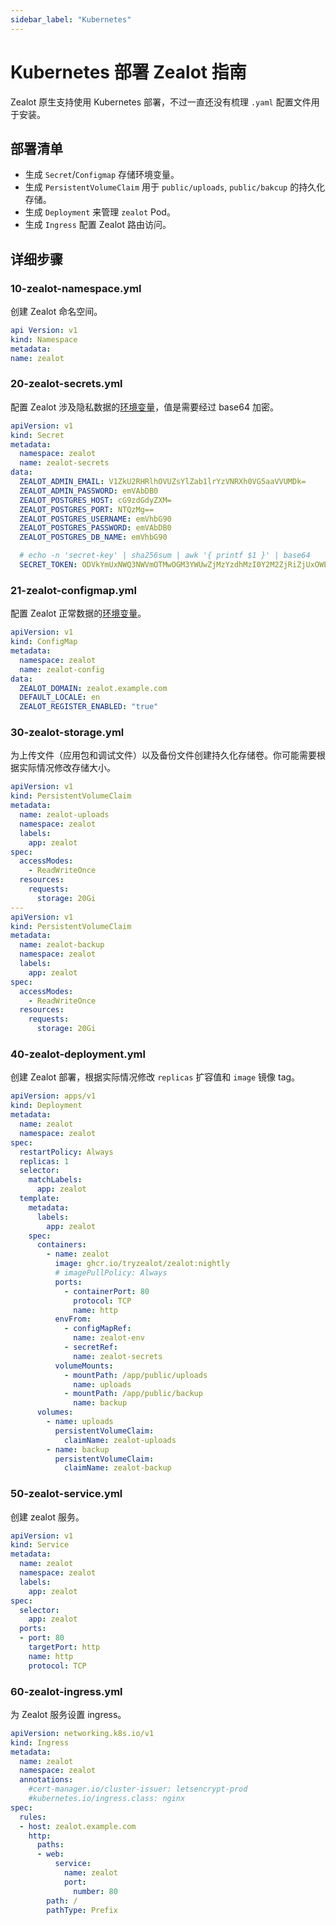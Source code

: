 ```yaml
---
sidebar_label: "Kubernetes"
---
```


# Kubernetes 部署 Zealot 指南

Zealot 原生支持使用 Kubernetes 部署，不过一直还没有梳理 `.yaml` 配置文件用于安装。

## 部署清单

- 生成 `Secret`/`Configmap` 存储环境变量。
- 生成 `PersistentVolumeClaim` 用于 `public/uploads`, `public/bakcup` 的持久化存储。
- 生成 `Deployment` 来管理 `zealot` Pod。
- 生成 `Ingress` 配置 Zealot 路由访问。

## 详细步骤

### 10-zealot-namespace.yml

创建 Zealot 命名空间。

```yaml title="10-zealot-namespace.yml"
api Version: v1
kind: Namespace
metadata:
name: zealot
```

### 20-zealot-secrets.yml

配置 Zealot 涉及隐私数据的[环境变量](/docs/self-hosted/configuration/environment-variables)，值是需要经过 base64 加密。

```yaml title="20-zealot-secrets.yml"
apiVersion: v1
kind: Secret
metadata:
  namespace: zealot
  name: zealot-secrets
data:
  ZEALOT_ADMIN_EMAIL: V1ZkU2RHRlhOVUZsYlZab1lrYzVNRXh0VG5aaVVUMDk=
  ZEALOT_ADMIN_PASSWORD: emVAbDB0
  ZEALOT_POSTGRES_HOST: cG9zdGdyZXM=
  ZEALOT_POSTGRES_PORT: NTQzMg==
  ZEALOT_POSTGRES_USERNAME: emVhbG90
  ZEALOT_POSTGRES_PASSWORD: emVAbDB0
  ZEALOT_POSTGRES_DB_NAME: emVhbG90

  # echo -n 'secret-key' | sha256sum | awk '{ printf $1 }' | base64
  SECRET_TOKEN: ODVkYmUxNWQ3NWVmOTMwOGM3YWUwZjMzYzdhMzI0Y2M2ZjRiZjUxOWEyZWQyZjMwMjdiZDMzYzE0MGE0ZjlhYQ==
```

### 21-zealot-configmap.yml

配置 Zealot 正常数据的[环境变量](/docs/self-hosted/configuration/environment-variables)。

```yaml title="21-zealot-configmap.yml"
apiVersion: v1
kind: ConfigMap
metadata:
  namespace: zealot
  name: zealot-config
data:
  ZEALOT_DOMAIN: zealot.example.com
  DEFAULT_LOCALE: en
  ZEALOT_REGISTER_ENABLED: "true"
```

### 30-zealot-storage.yml

为上传文件（应用包和调试文件）以及备份文件创建持久化存储卷。你可能需要根据实际情况修改存储大小。

```yaml title="30-zealot-storage.yml"
apiVersion: v1
kind: PersistentVolumeClaim
metadata:
  name: zealot-uploads
  namespace: zealot
  labels:
    app: zealot
spec:
  accessModes:
    - ReadWriteOnce
  resources:
    requests:
      storage: 20Gi
---
apiVersion: v1
kind: PersistentVolumeClaim
metadata:
  name: zealot-backup
  namespace: zealot
  labels:
    app: zealot
spec:
  accessModes:
    - ReadWriteOnce
  resources:
    requests:
      storage: 20Gi
```

### 40-zealot-deployment.yml

创建 Zealot 部署，根据实际情况修改 `replicas` 扩容值和 `image` 镜像 tag。

```yaml title="40-zealot-deployment.yml"
apiVersion: apps/v1
kind: Deployment
metadata:
  name: zealot
  namespace: zealot
spec:
  restartPolicy: Always
  replicas: 1
  selector:
    matchLabels:
      app: zealot
  template:
    metadata:
      labels:
        app: zealot
    spec:
      containers:
        - name: zealot
          image: ghcr.io/tryzealot/zealot:nightly
          # imagePullPolicy: Always
          ports:
            - containerPort: 80
              protocol: TCP
              name: http
          envFrom:
            - configMapRef:
              name: zealot-env
            - secretRef:
              name: zealot-secrets
          volumeMounts:
            - mountPath: /app/public/uploads
              name: uploads
            - mountPath: /app/public/backup
              name: backup
      volumes:
        - name: uploads
          persistentVolumeClaim:
            claimName: zealot-uploads
        - name: backup
          persistentVolumeClaim:
            claimName: zealot-backup
```

### 50-zealot-service.yml

创建 zealot 服务。

```yaml title="50-zealot-service.yml"
apiVersion: v1
kind: Service
metadata:
  name: zealot
  namespace: zealot
  labels:
    app: zealot
spec:
  selector:
    app: zealot
  ports:
  - port: 80
    targetPort: http
    name: http
    protocol: TCP
```

### 60-zealot-ingress.yml

为 Zealot 服务设置 ingress。

```yaml title="50-zealot-ingress.yml"
apiVersion: networking.k8s.io/v1
kind: Ingress
metadata:
  name: zealot
  namespace: zealot
  annotations:
    #cert-manager.io/cluster-issuer: letsencrypt-prod
    #kubernetes.io/ingress.class: nginx
spec:
  rules:
  - host: zealot.example.com
    http:
      paths:
      - web:
          service:
            name: zealot
            port:
              number: 80
        path: /
        pathType: Prefix
```
